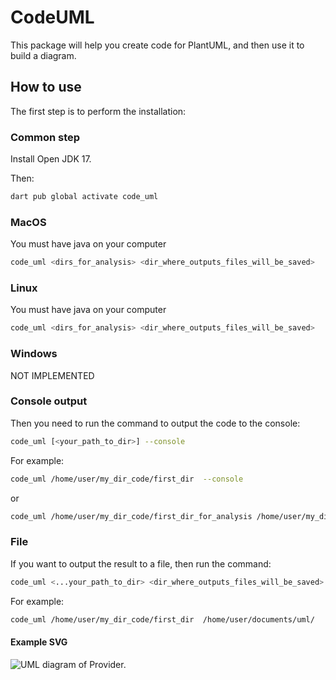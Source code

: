 # CodeUML

This package will help you create code for PlantUML, and then use it to build a diagram.

## How to use
The first step is to perform the installation:

### Common step
Install Open JDK 17.

Then:
```bash
dart pub global activate code_uml
```

### MacOS
You must have java on your computer

```bash
code_uml <dirs_for_analysis> <dir_where_outputs_files_will_be_saved>
```

### Linux
You must have java on your computer

```bash
code_uml <dirs_for_analysis> <dir_where_outputs_files_will_be_saved>
```

### Windows

NOT IMPLEMENTED

### Console output

Then you need to run the command to output the code to the console:
```bash
code_uml [<your_path_to_dir>] --console
```

For example:
```bash
code_uml /home/user/my_dir_code/first_dir  --console
```
or
```bash
code_uml /home/user/my_dir_code/first_dir_for_analysis /home/user/my_dir_code/second_dir_for_analysis --console
```

### File
If you want to output the result to a file, then run the command:
```bash
code_uml <...your_path_to_dir> <dir_where_outputs_files_will_be_saved>
```

For example:
```bash
code_uml /home/user/my_dir_code/first_dir  /home/user/documents/uml/
```

#### Example SVG
![UML diagram of Provider.](https://github.com/chashkovdaniil/graph_analyzer/raw/main/example/example_of_provider.svg)
